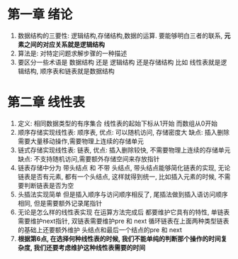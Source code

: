 # 第一章 绪论

1. 数据结构的三要性:   逻辑结构,存储结构,数据的运算.    要能够明白三者的联系,    **元素之间的对应关系就是逻辑结构**
2. 算法是:  对特定问题求解步骤的一种描述
3. 要区分一些术语是 数据结构  还是 逻辑结构 还是存储结构   比如 线性表就是逻辑结构, 顺序表和链表就是数据结构

# 第二章 线性表

1.  定义:  相同数据类型的有序集合     线性表的起始下标从1开始  而数组从0开始
2. 顺序存储实现线性表:  顺序表,   优点:  可以随机访问, 存储密度大   缺点: 插入删除需要大量移动操作,需要物理上连续的存储单元
3. 链式存储实现线性表:  链表,  优点:  插入删除较快, 不需要物理上连续的存储单元  缺点: 不支持随机访问,需要额外存储空间来存放指针
4. 链表存储中分为  带头结点  和 不带 头结点,   带头结点能够简化链表的实现, 无论链表是否有元素,  都有一个头结点, 这样就得到统一,  比如插入元素的时候,  不需要判断链表是否为空
5. 头插法实现简单 但是插入顺序与访问顺序相反了,   尾插法做到插入语访问顺序相同,  但是需要额外记录尾指针
6. 无论是怎么样的线性表实现  在运算方法完成后  都要维护它具有的特性,  单链表需要维护next指针,   双链表需要维护pre 和 next  循环链表在上面两种类型链表的基础上还要额外维护  头结点和最后一个结点的pre 和 next
7. **根据第6点,  在选择何种线性表的时候,  我们不能单纯的判断那个操作的时间复杂度,  我们还要考虑维护这种线性表需要的时间**
